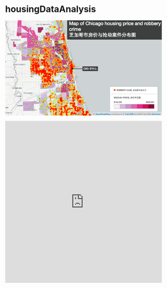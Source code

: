# housingDataAnalysis

[![Visualization on map](map.png)](http://bit.ly/1J3WWWH)


<a href="#">
    <iframe width="100%" height="520" frameborder="0" src="https://zliang.cartodb.com/viz/f0f31cf0-777d-11e5-9def-0e787de82d45/embed_map" allowfullscreen webkitallowfullscreen mozallowfullscreen oallowfullscreen msallowfullscreen></iframe>
</a>
